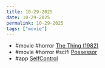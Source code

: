 ```yaml
---
title: 10-29-2025
date: 10-29-2025
permalink: 10-29-2025
tags: ["movie"]
---
```

* #movie #horror [The Thing (1982)](https://www.imdb.com/title/tt0084787/)
* #movie #horror #scifi [Possessor](https://www.imdb.com/title/tt5918982/)
* #app [SelfControl](https://selfcontrolapp.com/)